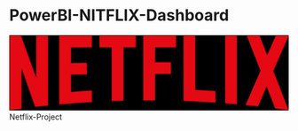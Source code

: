# PowerBI-NITFLIX-Dashboard

<img src="nitflix_logo.png" alt="Dashboard" width="600">
Netflix-Project
